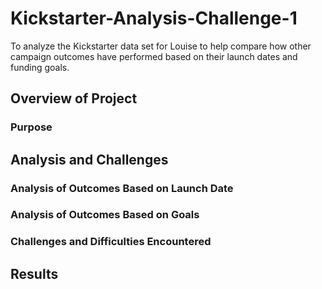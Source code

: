 # Kickstarter-Analysis-Challenge-1
To analyze the Kickstarter data set for Louise to help compare how other campaign outcomes have performed based on their launch dates and funding goals.
## Overview of Project

### Purpose

## Analysis and Challenges

### Analysis of Outcomes Based on Launch Date

### Analysis of Outcomes Based on Goals

### Challenges and Difficulties Encountered

## Results
